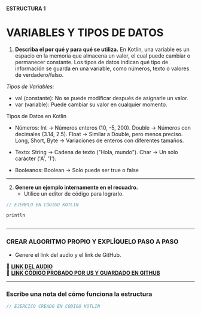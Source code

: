 #### ESTRUCTURA 1  
# VARIABLES Y TIPOS DE DATOS

1. **Describa el por qué y para qué se utiliza.**
En Kotlin, una variable es un espacio en la memoria que almacena un valor, el cual puede cambiar o permanecer constante.
Los tipos de datos indican qué tipo de información se guarda en una variable, como números, texto o valores de verdadero/falso.

*Tipos de Variables:*
- val (constante): No se puede modificar después de asignarle un valor.
- var (variable): Puede cambiar su valor en cualquier momento.

Tipos de Datos en Kotlin
- Números:
Int → Números enteros (10, -5, 200).
Double → Números con decimales (3.14, 2.5).
Float → Similar a Double, pero menos preciso.
Long, Short, Byte → Variaciones de enteros con diferentes tamaños.

- Texto:
String → Cadena de texto ("Hola, mundo").
Char → Un solo carácter ('A', '1').

- Booleanos:
Boolean → Solo puede ser true o false

---

2. **Genere un ejemplo internamente en el recuadro.**  
   - Utilice un editor de código para lograrlo.  

```kotlin
// EJEMPLO EN CÓDIGO KOTLIN

println



```

---

### CREAR ALGORITMO PROPIO Y EXPLÍQUELO PASO A PASO  
- Genere el link del audio y el link de GitHub.  

🔗 **[LINK DEL AUDIO](#)**  
🔗 **[LINK CÓDIGO PROBADO POR US Y GUARDADO EN GITHUB](#)**  

---

### Escribe una nota del cómo funciona la estructura  

```kotlin
// EJERCICO CREADO EN CÓDIGO KOTLIN


```
